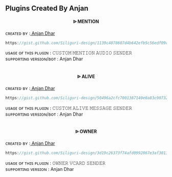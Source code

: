 
## Plugins Created By Anjan


<h4 align="center">  ᐉ MENTION</h1>

   ᴄʀᴇᴀᴛᴇᴅ ʙʏ :<a href="https://github.com/Siliguri-design">  Anjan Dhar</a>

```js
https://gist.github.com/Siliguri-design/1139c4078607d4b642efb5c56edf09c9
```
ᴜsᴀɢᴇ ᴏғ ᴛʜɪs ᴘʟᴜɢɪɴ :
𝙲𝚄𝚂𝚃𝙾𝙼 𝙼𝙴𝙽𝚃𝙸𝙾𝙽 𝙰𝚄𝙳𝙸𝙾 𝚂𝙴𝙽𝙳𝙴𝚁<br /> 
sᴜᴘᴘᴏʀᴛɪɴɢ ᴠᴇʀsɪᴏɴ/ʙᴏᴛ : Anjan Dhar
<br />
<br />

<h4 align="center">  ᐉ ALIVE</h1>

   ᴄʀᴇᴀᴛᴇᴅ ʙʏ :<a href="https://github.com/Siliguri-design"> Anjan Dhar</a>

```js
https://gist.github.com/Siliguri-design/50496a2cfc7001387140e0a83c907320
```
ᴜsᴀɢᴇ ᴏғ ᴛʜɪs ᴘʟᴜɢɪɴ :
𝙲𝚄𝚂𝚃𝙾𝙼 𝙰𝙻𝙸𝚅𝙴 𝙼𝙴𝚂𝚂𝙰𝙶𝙴 𝚂𝙴𝙽𝙳𝙴𝚁<br /> 
sᴜᴘᴘᴏʀᴛɪɴɢ ᴠᴇʀsɪᴏɴ/ʙᴏᴛ : Anjan Dhar
<br />
<br />

<h4 align="center">  ᐉ OWNER</h1>

   ᴄʀᴇᴀᴛᴇᴅ ʙʏ :<a href="https://github.com/Siliguri-design">  Anjan Dhar</a>

```js
https://gist.github.com/Siliguri-design/3d19c26373f74afd0992867e3af30136
```
ᴜsᴀɢᴇ ᴏғ ᴛʜɪs ᴘʟᴜɢɪɴ : 𝙾𝚆𝙽𝙴𝚁 𝚅𝙲𝙰𝚁𝙳 𝚂𝙴𝙽𝙳𝙴𝚁<br /> 
sᴜᴘᴘᴏʀᴛɪɴɢ ᴠᴇʀsɪᴏɴ : Anjan Dhar
<br />
<br />
